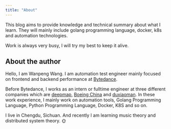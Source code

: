 ```yaml
---
title: "About"
---
```


This blog aims to provide knowledge and technical summary about what I learn. They will mainly include golang programming language, docker, k8s and automation technologies.

Work is always very busy, I will try my best to keep it alive.

## About the author

Hello, I am Wanpeng Wang. I am automation test engineer mainly focused on frontend and backend performance at [Bytedance](https://www.bytedance.com/).

Before Bytedance, I works as an intern or fulltime engineer at three different companies which are [deepmap](https://www.deepmap.ai/), [Boeing China](https://www.boeing.com/) and [duxiaoman](https://www.duxiaoman.com/). In these work experience, I mainly work on automation tools, Golang Programming Language, Python Programming Language, Docker, K8S and so on.

I live in Chengdu, Sichuan. And recently I am learning music theory and distributed system theory. 🌞
